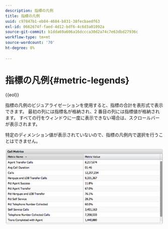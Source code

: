 ```yaml
---
description: 指標の凡例
title: 指標の凡例
uuid: c97847b1-eb84-4684-b831-38fecbaedf63
exl-id: 0662674f-faed-4d12-bdf6-4c6d3a01092a
source-git-commit: b1dda69a606a16dccca30d2a74c7e63dbd27936c
workflow-type: tm+mt
source-wordcount: '70'
ht-degree: 8%

---
```


# 指標の凡例{#metric-legends}

{{eol}}

指標の凡例のビジュアライゼーションを使用すると、指標の合計を表形式で表示できます。 最初の列には指標名が格納され、2 番目の列には指標値が格納されます。 すべての行をウィンドウに一度に表示できない場合は、スクロールバーが表示されます。

特定のディメンション値が表示されていないので、指標の凡例内で選択を行うことはできません。

![](assets/metric_legend.png)
